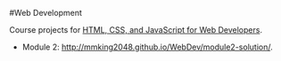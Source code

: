 #Web Development

Course projects for [HTML, CSS, and JavaScript for Web Developers](https://www.coursera.org/learn/html-css-javascript-for-web-developers/).

- Module 2: http://mmking2048.github.io/WebDev/module2-solution/.

